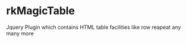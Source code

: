 rkMagicTable
============

Jquery Plugin which contains HTML table facilities like row reapeat any many more
